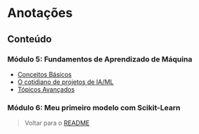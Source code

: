 # Anotações

## Conteúdo

### Módulo 5: Fundamentos de Aprendizado de Máquina

- [Conceitos Básicos](./a_conceitos.md)
- [O cotidiano de projetos de IA/ML](./b_projetos-cotidiano.md)
- [Tópicos Avançados](./c_avancado.md)

### Módulo 6: Meu primeiro modelo com Scikit-Learn

> Voltar para o [README](../../README.md)
